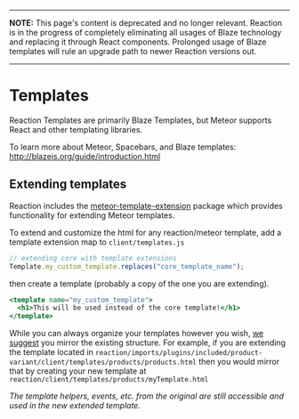
---
**NOTE:**
This page's content is deprecated and no longer relevant. Reaction is in the progress of completely eliminating all usages of Blaze technology and replacing it through React components. Prolonged usage of Blaze templates will rule an upgrade path to newer Reaction versions out.

---

# Templates

Reaction Templates are primarily Blaze Templates, but Meteor supports React and other templating libraries.

To learn more about Meteor, Spacebars, and Blaze templates: <http://blazejs.org/guide/introduction.html>

## Extending templates

Reaction includes the [meteor-template-extension](https://github.com/aldeed/meteor-template-extension) package which provides functionality for extending Meteor templates.

To extend and customize the html for any reaction/meteor template, add a template extension map to `client/templates.js`

```js
// extending core with template extensions
Template.my_custom_template.replaces("core_template_name");
```

then create a template (probably a copy of the one you are extending).

```handlebars
<template name="my_custom_template">
  <h1>This will be used instead of the core template!</h1>
</template>
```

While you can always organize your templates however you wish, [we suggest](/developer/styleguide.md) you mirror the existing structure. For example, if you are extending the template located in `reaction/imports/plugins/included/product-variant/client/templates/products/products.html` then you would mirror that by creating your new template at `reaction/client/templates/products/myTemplate.html`

_The template helpers, events, etc. from the original are still accessible and used in the new extended template._
